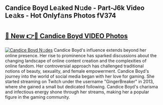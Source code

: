 ## Candice Boyd Le𝚊ked N𝚞de - Part-J6k Video Le𝚊ks - Hot Onlyf𝚊ns Photos fV374

# <h2><a href="http://ab3401.deff.icu/?id=Candice+Boyd">🔗 New 👉🔴 Candice Boyd VIDEO Photos</a></h2>

[![Candice Boyd N𝚞des](https://i.imgur.com/rIISA9y.gif)](http://ab3401.deff.icu/?id=Candice+Boyd)
Candice Boyd's influence extends beyond her online presence. Her rise to prominence has sparked discussions about the changing landscape of online content creation and the complexities of online fandom. Her controversial approach has challenged traditional notions of beauty, sexuality, and female empowerment. Candice Boyd's journey into the world of social media began with her love for gaming. She started streaming on Twitch under the username "GingerBreaker" in 2013, where she gained a small but dedicated following. Candice Boyd's charisma and infectious energy shone through her streams, making her a popular figure in the gaming community.
